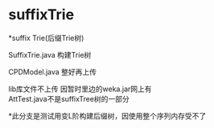 suffixTrie
==========

*suffix Trie(后缀Trie树)

SuffixTrie.java 构建Trie树

CPDModel.java 整好再上传

lib库文件不上传 因暂时里边的weka.jar网上有  
AttTest.java不是suffixTree树的一部分

*此分支是测试用变L阶构建后缀树，因使用整个序列内存受不了